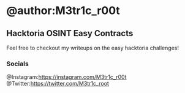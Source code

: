 # @author:M3tr1c_r00t
## Hacktoria OSINT Easy Contracts
Feel free to checkout my writeups on the easy hacktoria challenges!
### Socials
@Instagram:https://instagram.com/M3tr1c_r00t
<br>@Twitter:https://twitter.com/M3tr1c_root
